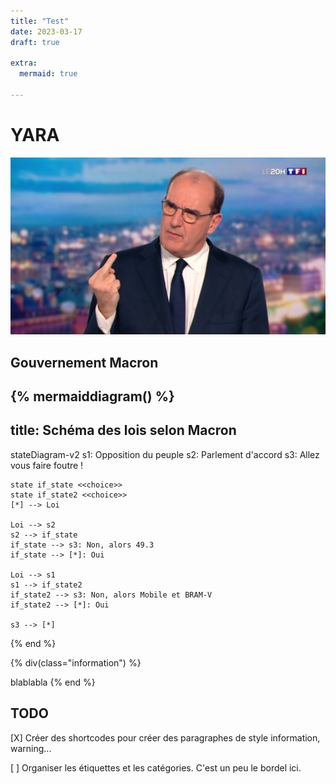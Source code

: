 ```yaml
---
title: "Test"
date: 2023-03-17
draft: true

extra:
  mermaid: true

---
```

# YARA

![Castex](castex.jpg)

## Gouvernement Macron
{% mermaiddiagram() %} 
---
title: Schéma des lois selon Macron
---
stateDiagram-v2
    s1: Opposition du peuple
    s2: Parlement d'accord
    s3: Allez vous faire foutre !
    
    state if_state <<choice>>
    state if_state2 <<choice>>
    [*] --> Loi

    Loi --> s2
    s2 --> if_state
    if_state --> s3: Non, alors 49.3
    if_state --> [*]: Oui

    Loi --> s1
    s1 --> if_state2
    if_state2 --> s3: Non, alors Mobile et BRAM-V
    if_state2 --> [*]: Oui

    s3 --> [*]

{% end %}

{% div(class="information") %}

blablabla
{% end %}

## TODO

[X] Créer des shortcodes pour créer des paragraphes de style information, warning...

[ ] Organiser les étiquettes et les catégories. C'est un peu le bordel ici.
